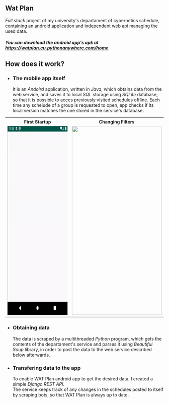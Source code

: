 [tags]: <> (Python, Java, SQL, Django, Android, REST API, BeaufitulSoup, SQLite)
## Wat Plan   
*Full stack* project of my university's departament of cybernetics schedule, containing an android application and independent web api managing the used data.

##### You can download the android app's apk at https://watplan.eu.pythonanywhere.com/home


How does it work?
---
  * ### The mobile app itself
    It is an *Andoird* application, written in *Java*, which obtains data from the web service, and saves it to local *SQL* storage using *SQLite* database, so that it is possible to acces previously visited schedules offline. Each time any schelude of a group is requested to open, app checks if its local version matches the one stored in the service's database.   
    
<table style="width:100%">
<tr>
<th>First Startup</th>
<th>Changing Filters</th> 
</tr>
<tr>
<td valign="top">
<img src="preview/watplanstart.gif" width="285" height="600">
</td>
<td valign="top">
<img src="preview/watplanfeatures.gif" width="285" height="600">
</tr>
</table>

  * ### Obtaining data   
    The data is scraped by a multithreaded *Python* program, which gets the contents of the departament's service and parses 
    it using *Beautiful Soup* library, in order to post the data to the web service described below afterwards.
    
  * ### Transfering data to the app
    To enable WAT Plan android app to get the desired data, I created a simple *Django* *REST API*.   
    The service keeps track of any changes in the schedules posted to itself by scraping bots, so that WAT Plan is always up to date.
    
